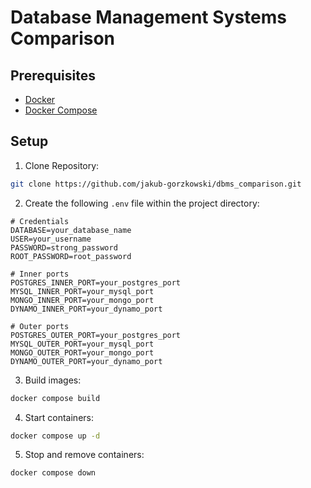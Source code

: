 # Database Management Systems Comparison

## Prerequisites

- [Docker](https://www.docker.com/get-started)
- [Docker Compose](https://docs.docker.com/compose/install/)

## Setup

1. Clone Repository:
```sh
git clone https://github.com/jakub-gorzkowski/dbms_comparison.git
```

2. Create the following `.env` file within the project directory:
```env
# Credentials
DATABASE=your_database_name
USER=your_username
PASSWORD=strong_password
ROOT_PASSWORD=root_password

# Inner ports
POSTGRES_INNER_PORT=your_postgres_port
MYSQL_INNER_PORT=your_mysql_port
MONGO_INNER_PORT=your_mongo_port
DYNAMO_INNER_PORT=your_dynamo_port

# Outer ports
POSTGRES_OUTER_PORT=your_postgres_port
MYSQL_OUTER_PORT=your_mysql_port
MONGO_OUTER_PORT=your_mongo_port
DYNAMO_OUTER_PORT=your_dynamo_port
```

3. Build images:
```sh
docker compose build
```

4. Start containers:
```sh
docker compose up -d
```

5. Stop and remove containers:
```sh
docker compose down
```

